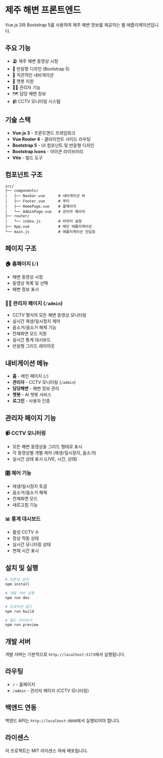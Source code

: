 # 제주 해변 프론트엔드

Vue.js 3와 Bootstrap 5를 사용하여 제주 해변 정보를 제공하는 웹 애플리케이션입니다.

## 주요 기능

- 🏖️ 제주 해변 동영상 시청
- 📱 반응형 디자인 (Bootstrap 5)
- 🧭 직관적인 내비게이션
- 💬 챗봇 지원
- 👨‍💼 관리자 기능
- 🗺️ 담당 해변 정보
- 📹 CCTV 모니터링 시스템

## 기술 스택

- **Vue.js 3** - 프론트엔드 프레임워크
- **Vue Router 4** - 클라이언트 사이드 라우팅
- **Bootstrap 5** - UI 컴포넌트 및 반응형 디자인
- **Bootstrap Icons** - 아이콘 라이브러리
- **Vite** - 빌드 도구

## 컴포넌트 구조

```
src/
├── components/
│   ├── Navbar.vue      # 내비게이션 바
│   ├── Footer.vue      # 푸터
│   ├── HomePage.vue    # 홈페이지
│   └── AdminPage.vue   # 관리자 페이지
├── router/
│   └── index.js        # 라우터 설정
├── App.vue             # 메인 애플리케이션
└── main.js             # 애플리케이션 진입점
```

## 페이지 구조

### 🏠 홈페이지 (`/`)
- 해변 동영상 시청
- 동영상 목록 및 선택
- 해변 정보 표시

### 👨‍💼 관리자 페이지 (`/admin`)
- CCTV 형식의 모든 해변 동영상 모니터링
- 실시간 재생/일시정지 제어
- 음소거/음소거 해제 기능
- 전체화면 모드 지원
- 실시간 통계 대시보드
- 반응형 그리드 레이아웃

## 내비게이션 메뉴

- **홈** - 메인 페이지 (`/`)
- **관리자** - CCTV 모니터링 (`/admin`)
- **담당해변** - 해변 정보 관리
- **챗봇** - AI 챗봇 서비스
- **로그인** - 사용자 인증

## 관리자 페이지 기능

### 📹 CCTV 모니터링
- 모든 해변 동영상을 그리드 형태로 표시
- 각 동영상별 개별 제어 (재생/일시정지, 음소거)
- 실시간 상태 표시 (LIVE, 시간, 상태)

### 🎛️ 제어 기능
- 재생/일시정지 토글
- 음소거/음소거 해제
- 전체화면 모드
- 새로고침 기능

### 📊 통계 대시보드
- 활성 CCTV 수
- 정상 작동 상태
- 실시간 모니터링 상태
- 현재 시간 표시

## 설치 및 실행

```bash
# 의존성 설치
npm install

# 개발 서버 실행
npm run dev

# 프로덕션 빌드
npm run build

# 빌드 미리보기
npm run preview
```

## 개발 서버

개발 서버는 기본적으로 `http://localhost:5173`에서 실행됩니다.

## 라우팅

- `/` - 홈페이지
- `/admin` - 관리자 페이지 (CCTV 모니터링)

## 백엔드 연동

백엔드 API는 `http://localhost:8080`에서 실행되어야 합니다.

## 라이센스

이 프로젝트는 MIT 라이센스 하에 배포됩니다.
